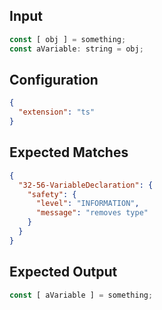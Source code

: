 
## Input
```javascript input
const [ obj ] = something;
const aVariable: string = obj;
```

## Configuration
```json configuration
{
  "extension": "ts"
}
```

## Expected Matches
```json expected matches
{
  "32-56-VariableDeclaration": {
    "safety": {
      "level": "INFORMATION",
      "message": "removes type"
    }
  }
}
```

## Expected Output
```javascript expected output
const [ aVariable ] = something;
```
